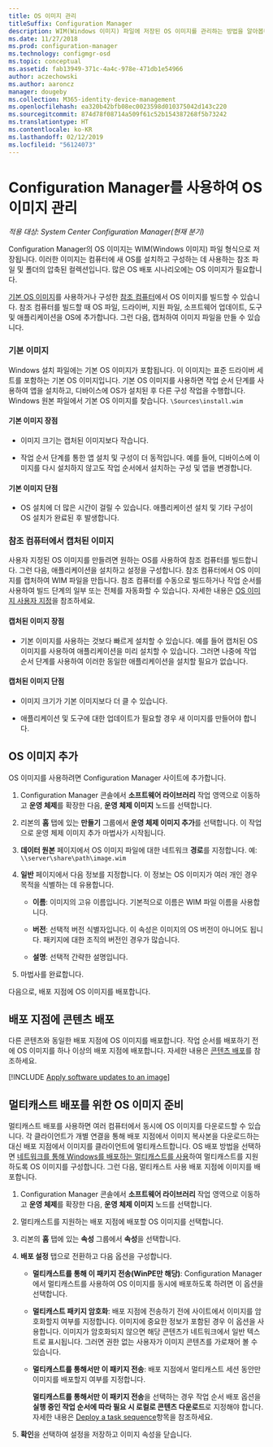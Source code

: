 ```yaml
---
title: OS 이미지 관리
titleSuffix: Configuration Manager
description: WIM(Windows 이미지) 파일에 저장된 OS 이미지를 관리하는 방법을 알아봅니다.
ms.date: 11/27/2018
ms.prod: configuration-manager
ms.technology: configmgr-osd
ms.topic: conceptual
ms.assetid: fab13949-371c-4a4c-978e-471db1e54966
author: aczechowski
ms.author: aaroncz
manager: dougeby
ms.collection: M365-identity-device-management
ms.openlocfilehash: ea320b42bfb08ec0023598d010375042d143c220
ms.sourcegitcommit: 874d78f08714a509f61c52b154387268f5b73242
ms.translationtype: HT
ms.contentlocale: ko-KR
ms.lasthandoff: 02/12/2019
ms.locfileid: "56124073"
---
```

# <a name="manage-os-images-with-configuration-manager"></a>Configuration Manager를 사용하여 OS 이미지 관리

*적용 대상: System Center Configuration Manager(현재 분기)*

Configuration Manager의 OS 이미지는 WIM(Windows 이미지) 파일 형식으로 저장됩니다. 이러한 이미지는 컴퓨터에 새 OS를 설치하고 구성하는 데 사용하는 참조 파일 및 폴더의 압축된 컬렉션입니다. 많은 OS 배포 시나리오에는 OS 이미지가 필요합니다. 

[기본 OS 이미지](#default-image)를 사용하거나 구성한 [참조 컴퓨터](#bkmk_capture)에서 OS 이미지를 빌드할 수 있습니다. 참조 컴퓨터를 빌드할 때 OS 파일, 드라이버, 지원 파일, 소프트웨어 업데이트, 도구 및 애플리케이션을 OS에 추가합니다. 그런 다음, 캡처하여 이미지 파일을 만들 수 있습니다. 

### <a name="default-image"></a>기본 이미지

Windows 설치 파일에는 기본 OS 이미지가 포함됩니다. 이 이미지는 표준 드라이버 세트를 포함하는 기본 OS 이미지입니다. 기본 OS 이미지를 사용하면 작업 순서 단계를 사용하여 앱을 설치하고, 디바이스에 OS가 설치된 후 다른 구성 작업을 수행합니다. Windows 원본 파일에서 기본 OS 이미지를 찾습니다. `\Sources\install.wim`  

#### <a name="default-image-advantages"></a>기본 이미지 장점

- 이미지 크기는 캡처된 이미지보다 작습니다.  

- 작업 순서 단계를 통한 앱 설치 및 구성이 더 동적입니다. 예를 들어, 디바이스에 이미지를 다시 설치하지 않고도 작업 순서에서 설치하는 구성 및 앱을 변경합니다.  

#### <a name="default-image-disadvantages"></a>기본 이미지 단점

- OS 설치에 더 많은 시간이 걸릴 수 있습니다. 애플리케이션 설치 및 기타 구성이 OS 설치가 완료된 후 발생합니다.  


### <a name="bkmk_capture"></a> 참조 컴퓨터에서 캡처된 이미지

사용자 지정된 OS 이미지를 만들려면 원하는 OS를 사용하여 참조 컴퓨터를 빌드합니다. 그런 다음, 애플리케이션을 설치하고 설정을 구성합니다. 참조 컴퓨터에서 OS 이미지를 캡처하여 WIM 파일을 만듭니다. 참조 컴퓨터를 수동으로 빌드하거나 작업 순서를 사용하여 빌드 단계의 일부 또는 전체를 자동화할 수 있습니다. 자세한 내용은 [OS 이미지 사용자 지정](/sccm/osd/get-started/customize-operating-system-images)을 참조하세요.  

#### <a name="captured-image-advantages"></a>캡처된 이미지 장점

- 기본 이미지를 사용하는 것보다 빠르게 설치할 수 있습니다. 예를 들어 캡처된 OS 이미지를 사용하여 애플리케이션을 미리 설치할 수 있습니다. 그러면 나중에 작업 순서 단계를 사용하여 이러한 동일한 애플리케이션을 설치할 필요가 없습니다.  

#### <a name="captured-image-disadvantages"></a>캡처된 이미지 단점

- 이미지 크기가 기본 이미지보다 더 클 수 있습니다.  

- 애플리케이션 및 도구에 대한 업데이트가 필요할 경우 새 이미지를 만들어야 합니다.  



##  <a name="BKMK_AddOSImages"></a> OS 이미지 추가  

OS 이미지를 사용하려면 Configuration Manager 사이트에 추가합니다. 

1.  Configuration Manager 콘솔에서 **소프트웨어 라이브러리** 작업 영역으로 이동하고 **운영 체제**를 확장한 다음, **운영 체제 이미지** 노드를 선택합니다.  

2.  리본의 **홈** 탭에 있는 **만들기** 그룹에서 **운영 체제 이미지 추가**를 선택합니다. 이 작업으로 운영 체제 이미지 추가 마법사가 시작됩니다.  

3.  **데이터 원본** 페이지에서 OS 이미지 파일에 대한 네트워크 **경로**를 지정합니다. 예: `\\server\share\path\image.wim`  

4.  **일반** 페이지에서 다음 정보를 지정합니다. 이 정보는 OS 이미지가 여러 개인 경우 목적을 식별하는 데 유용합니다.  

    -   **이름**: 이미지의 고유 이름입니다. 기본적으로 이름은 WIM 파일 이름을 사용합니다.  

    -   **버전**: 선택적 버전 식별자입니다. 이 속성은 이미지의 OS 버전이 아니어도 됩니다. 패키지에 대한 조직의 버전인 경우가 많습니다.   

    -   **설명**: 선택적 간략한 설명입니다.  

5.  마법사를 완료합니다.  


다음으로, 배포 지점에 OS 이미지를 배포합니다.  



##  <a name="BKMK_DistributeBootImages"></a> 배포 지점에 콘텐츠 배포  

다른 콘텐츠와 동일한 배포 지점에 OS 이미지를 배포합니다. 작업 순서를 배포하기 전에 OS 이미지를 하나 이상의 배포 지점에 배포합니다. 자세한 내용은 [콘텐츠 배포](/sccm/core/servers/deploy/configure/deploy-and-manage-content#bkmk_distribute)를 참조하세요.  



[!INCLUDE [Apply software updates to an image](includes/wim-apply-updates.md)]



##  <a name="BKMK_OSImageMulticast"></a> 멀티캐스트 배포를 위한 OS 이미지 준비  

멀티캐스트 배포를 사용하면 여러 컴퓨터에서 동시에 OS 이미지를 다운로드할 수 있습니다. 각 클라이언트가 개별 연결을 통해 배포 지점에서 이미지 복사본을 다운로드하는 대신 배포 지점에서 이미지를 클라이언트에 멀티캐스트합니다. OS 배포 방법을 선택하면 [네트워크를 통해 Windows를 배포하는 멀티캐스트를 사용](/sccm/osd/deploy-use/use-multicast-to-deploy-windows-over-the-network)하여 멀티캐스트를 지원하도록 OS 이미지를 구성합니다. 그런 다음, 멀티캐스트 사용 배포 지점에 이미지를 배포합니다. 

1.  Configuration Manager 콘솔에서 **소프트웨어 라이브러리** 작업 영역으로 이동하고 **운영 체제**를 확장한 다음, **운영 체제 이미지** 노드를 선택합니다.  

2.  멀티캐스트를 지원하는 배포 지점에 배포할 OS 이미지를 선택합니다.  

3.  리본의 **홈** 탭에 있는 **속성** 그룹에서 **속성**을 선택합니다.  

4.  **배포 설정** 탭으로 전환하고 다음 옵션을 구성합니다.  

    -   **멀티캐스트를 통해 이 패키지 전송(WinPE만 해당)**: Configuration Manager에서 멀티캐스트를 사용하여 OS 이미지를 동시에 배포하도록 하려면 이 옵션을 선택합니다.  

    -   **멀티캐스트 패키지 암호화**: 배포 지점에 전송하기 전에 사이트에서 이미지를 암호화할지 여부를 지정합니다. 이미지에 중요한 정보가 포함된 경우 이 옵션을 사용합니다. 이미지가 암호화되지 않으면 해당 콘텐츠가 네트워크에서 일반 텍스트로 표시됩니다. 그러면 권한 없는 사용자가 이미지 콘텐츠를 가로채어 볼 수 있습니다.  

    -   **멀티캐스트를 통해서만 이 패키지 전송**: 배포 지점에서 멀티캐스트 세션 동안만 이미지를 배포할지 여부를 지정합니다.  

         **멀티캐스트를 통해서만 이 패키지 전송**을 선택하는 경우 작업 순서 배포 옵션을 **실행 중인 작업 순서에 따라 필요 시 로컬로 콘텐츠 다운로드**로 지정해야 합니다. 자세한 내용은 [Deploy a task sequence](/sccm/osd/deploy-use/manage-task-sequences-to-automate-tasks#BKMK_DeployTS)항목을 참조하세요.   

5.  **확인**을 선택하여 설정을 저장하고 이미지 속성을 닫습니다.  
